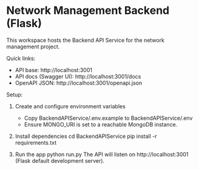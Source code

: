 # Network Management Backend (Flask)

This workspace hosts the Backend API Service for the network management project.

Quick links:
- API base: http://localhost:3001
- API docs (Swagger UI): http://localhost:3001/docs
- OpenAPI JSON: http://localhost:3001/openapi.json

Setup:
1) Create and configure environment variables
   - Copy BackendAPIService/.env.example to BackendAPIService/.env
   - Ensure MONGO_URI is set to a reachable MongoDB instance.

2) Install dependencies
   cd BackendAPIService
   pip install -r requirements.txt

3) Run the app
   python run.py
   The API will listen on http://localhost:3001 (Flask default development server).